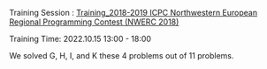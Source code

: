 Training Session : [Training_2018-2019 ICPC Northwestern European Regional Programming Contest (NWERC 2018)](https://codeforces.com/gym/102483)

Training Time: 2022.10.15 13:00 - 18:00

We solved G, H, I, and K these 4 problems out of 11 problems.
